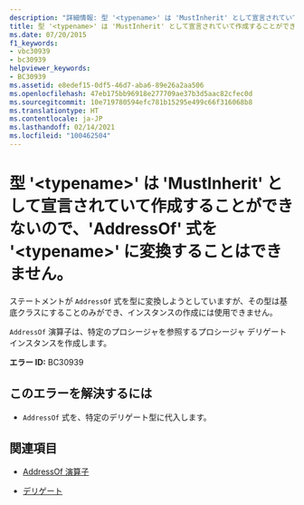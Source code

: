 ```yaml
---
description: "詳細情報: 型 '<typename>' は 'MustInherit' として宣言されていて作成することができないので、'AddressOf' 式を '<typename>' に変換することはできません"
title: 型 '<typename>' は 'MustInherit' として宣言されていて作成することができないので、'AddressOf' 式を '<typename>' に変換することはできません。
ms.date: 07/20/2015
f1_keywords:
- vbc30939
- bc30939
helpviewer_keywords:
- BC30939
ms.assetid: e8edef15-0df5-46d7-aba6-89e26a2aa506
ms.openlocfilehash: 47eb175bb96918e277709ae37b3d5aac82cfec0d
ms.sourcegitcommit: 10e719780594efc781b15295e499c66f316068b8
ms.translationtype: HT
ms.contentlocale: ja-JP
ms.lasthandoff: 02/14/2021
ms.locfileid: "100462504"
---
```

# <a name="addressof-expression-cannot-be-converted-to-typename-because-type-typename-is-declared-mustinherit-and-cannot-be-created"></a>型 '\<typename>' は 'MustInherit' として宣言されていて作成することができないので、'AddressOf' 式を '\<typename>' に変換することはできません。

ステートメントが `AddressOf` 式を型に変換しようとしていますが、その型は基底クラスにすることのみができ、インスタンスの作成には使用できません。  
  
 `AddressOf` 演算子は、特定のプロシージャを参照するプロシージャ デリゲート インスタンスを作成します。  
  
 **エラー ID:** BC30939  
  
## <a name="to-correct-this-error"></a>このエラーを解決するには  
  
- `AddressOf` 式を、特定のデリゲート型に代入します。  
  
## <a name="see-also"></a>関連項目

- [AddressOf 演算子](../language-reference/operators/addressof-operator.md)

- [デリゲート](../programming-guide/language-features/delegates/index.md)
